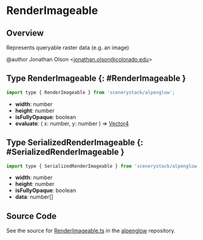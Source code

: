 # RenderImageable

## Overview

Represents queryable raster data (e.g. an image)

@author Jonathan Olson &lt;jonathan.olson@colorado.edu&gt;

## Type RenderImageable {: #RenderImageable }


```js
import type { RenderImageable } from 'scenerystack/alpenglow';
```


- **width**: <span style="color: hsla(calc(var(--md-hue) + 180deg),80%,40%,1);">number</span>
- **height**: <span style="color: hsla(calc(var(--md-hue) + 180deg),80%,40%,1);">number</span>
- **isFullyOpaque**: <span style="color: hsla(calc(var(--md-hue) + 180deg),80%,40%,1);">boolean</span>
- **evaluate**: ( x: <span style="color: hsla(calc(var(--md-hue) + 180deg),80%,40%,1);">number</span>, y: <span style="color: hsla(calc(var(--md-hue) + 180deg),80%,40%,1);">number</span> ) =&gt; [Vector4](../dot/Vector4.md)




## Type SerializedRenderImageable {: #SerializedRenderImageable }


```js
import type { SerializedRenderImageable } from 'scenerystack/alpenglow';
```


- **width**: <span style="color: hsla(calc(var(--md-hue) + 180deg),80%,40%,1);">number</span>
- **height**: <span style="color: hsla(calc(var(--md-hue) + 180deg),80%,40%,1);">number</span>
- **isFullyOpaque**: <span style="color: hsla(calc(var(--md-hue) + 180deg),80%,40%,1);">boolean</span>
- **data**: <span style="color: hsla(calc(var(--md-hue) + 180deg),80%,40%,1);">number</span>[]




## Source Code

See the source for [RenderImageable.ts](https://github.com/phetsims/alpenglow/blob/main/js/render-program/RenderImageable.ts) in the [alpenglow](https://github.com/phetsims/alpenglow) repository.
